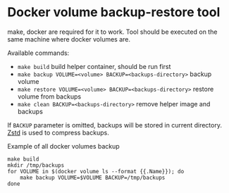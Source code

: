 # Docker volume backup-restore tool

make, docker are required for it to work.
Tool should be executed on the same machine where docker volumes are.

Available commands:

* `make build` build helper container, should be run first
* `make backup VOLUME=<volume> BACKUP=<backups-directory>` backup volume
* `make restore VOLUME=<volume> BACKUP=<backups-directory>` restore volume from backups
* `make clean BACKUP=<backups-directory>` remove helper image and backups

If `BACKUP` parameter is omitted, backups will be stored in current directory.
[Zstd](https://github.com/facebook/zstd) is used to compress backups.

Example of all docker volumes backup
```
make build
mkdir /tmp/backups
for VOLUME in $(docker volume ls --format {{.Name}}); do
    make backup VOLUME=$VOLUME BACKUP=/tmp/backups
done
```
